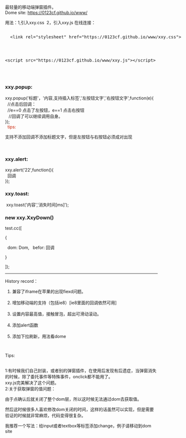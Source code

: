 
最轻量的移动端弹窗插件。<br />
Dome site: https://0123cf.github.io/www/
<br />
<p>
 用法：1,引入xxy.css
 &nbsp;2，引入xxy.js
 在线连接：<br />
 <xmp>
  <link rel="stylesheet" href="https://0123cf.github.io/www/xxy.css">
  </xmp>
  <br />
  <xmp><script src="https://0123cf.github.io/www/xxy.js"></script>
  </xmp>
</p>
<br />
<h3>xxy.popup:</h3>xxy.popup('标题'，'内容,支持插入标签','左按钮文字','右按钮文字',function(e){
<br /> &nbsp; //点击后回调：
 <br />&nbsp;  //e==0 点击了左按钮，e==1 点击右按钮
<br /> &nbsp;  //回调了可以继续调用自身。
<br /> });
<br /> &nbsp; <span style="color:rgb(200,30,0)">tips:</span>
<p>支持不添加回调不添加标题文字，但是左按钮与右按钮必须成对出现</p>
<br />

<h3>xxy.alert:</h3>	xxy.alert('22',function(){
<br /> &nbsp;		 回调	
<br />});
<br />
<h3>xxy.toast:</h3>&nbsp;xxy.toast('内容','消失时间[ms]');
<h3>new xxy.XxyDown()</h3>
<p>test.cc([</p>
  <p>{</p>
   dom: Dom,
   befor: 回调
  <p>}</p>
<p>]);</p>

<HR />
<div>
 History record：<br />
 <ol> 
   <li>兼容了iframe在苹果的出现fiexd问题。</li>
   <li>增加移动端的支持（包括ie8）[ie8里面的回调依然可用]</li>
   <li>设置内容最高值，接触冒泡，超出可滑动滚动。</li>
   <li>添加alert函数</li>
   <li>添加下拉刷新，用法看dome</li>
 </ol>
 <br />
 <p>Tips:</p>
 <br />1:有时候我们自己封装，或者别的弹窗插件，在使用后发现有后遗症，当弹窗消失的时候，除了委托事件等特殊事件，onclick都不能用了。
 <br />xxy.js完美解决了这个问题。
 <br /> 2:关于获取弹窗的值问题：
 <p>由于点确认后就关闭了整个dom层，所以这时候无法通过dom去获取值。</p>
 <p>然后这时候很多人喜欢修改dom关闭的时间，这样的话虽然可以实现，但是需要验证的时候就非常麻烦，代码变得很复杂。</p>
 <p>我推荐一个写法：给input或者textbox等标签添加change，例子请移动到dom site</p>
</div>
